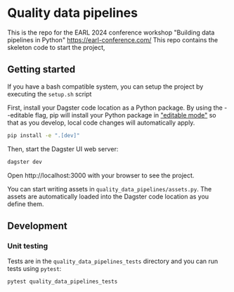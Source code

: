 # Quality data pipelines

This is the repo for the EARL 2024 conference workshop "Building data pipelines in Python" https://earl-conference.com/  This repo contains the skeleton code to start the project, 

## Getting started

If you have a bash compatible system, you can setup the project by executing the  `setup.sh` script

First, install your Dagster code location as a Python package. By using the --editable flag, pip will install your Python package in [&#34;editable mode&#34;](https://pip.pypa.io/en/latest/topics/local-project-installs/#editable-installs) so that as you develop, local code changes will automatically apply.

```bash
pip install -e ".[dev]"
```

Then, start the Dagster UI web server:

```bash
dagster dev
```

Open http://localhost:3000 with your browser to see the project.

You can start writing assets in `quality_data_pipelines/assets.py`. The assets are automatically loaded into the Dagster code location as you define them.

## Development

### Unit testing

Tests are in the `quality_data_pipelines_tests` directory and you can run tests using `pytest`:

```bash
pytest quality_data_pipelines_tests
```
